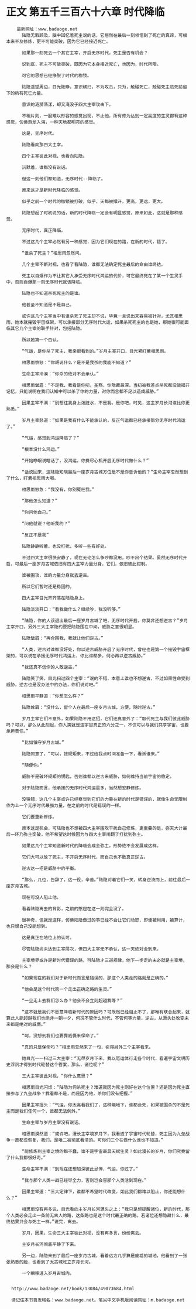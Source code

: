 # 正文 第五千三百六十六章 时代降临
        最新网址：www.badaoge.net
          陆隐无暇顾及，脑中回忆着死主说的话，它居然在最后一刻领悟到了死亡的真谛，可根本来不及修炼，更不可能突破，因为它已经接近死亡。
      
          如果那一刻死去一个其它主宰，开启无序时代，死主是否有机会？
      
          说到底，死主不可能突破，既因为它本身接近死亡，也因为，时代所限。
      
          可它的思想已经挣脱了时代的枷锁。
      
          陆隐遥望周边，目光陡睁，意识横扫，不为攻击，只为，触碰死亡，触碰死主临死前留下的所有死亡力量。
      
          意识的涟漪荡漾，却又淹没于四大主宰攻击下。
      
          不稍片刻，一股难以形容的感觉出现，不止他，所有修为达到一定高度的生灵都有这种感觉，仿佛游龙入海，一种天地都明亮的感觉。
      
          这是，无序时代。
      
          陆隐看向那四大主宰。
      
          四个主宰彼此对视，也看向陆隐。
      
          沉默着，谁都没有说话。
      
          但这一刻他们都知道，无序时代--降临了。
      
          原来这才是新时代降临的感觉。
      
          似乎之前一个时代的枷锁被打破，似乎，天都被撑开，更高，更远，更大。
      
          陆隐想起了时初说的话，新的时代降临一定会有明显感觉，原来如此，这就是那种感觉。
      
          无序时代，真正降临。
      
          不过这几个主宰必然有另一种感觉，因为它们现在的路，在新的时代，错了。
      
          “谁杀了死主？”相思雨忽然问。
      
          几个主宰不断对视，也看了看陆隐，谁都无法确定死主最后的命由谁终结。
      
          死主以自爆作为不让其它人承受无序时代鸿运的代价，可它最终死在了某一个生灵手中，否则自爆那一刻无序时代就该降临。
      
          陆隐也不知道杀死死主的是谁。
      
          他甚至不知道是不是自己。
      
          或许这几个主宰当中有谁杀死了死主却不说，毕竟一旦说出来容易被针对，尤其相思雨，她本就摧毁宇宙框架，可以承接部分无序时代大运，如果杀死死主的也是她，那她很可能面临其它几个主宰的联手针对，包括陆隐。
      
          所以她第一个否认。
      
          “气运，是你杀了死主，我亲眼看到的。”岁月主宰开口，目光紧盯着相思雨。
      
          相思雨愤怒：“你胡说什么？是不是我杀的我能不知道？”
      
          生命主宰冷漠：“你杀的绝对不会承认。”
      
          相思雨皱眉：“不是我，我看是你吧，圣殇，你隐藏最深，当初被我差点杀死都没能揭开记忆，只能说明在我们认知中可以杀了你的力量，对你而言都不足以造成威胁。”
      
          因果主宰不满：“别想往我身上泼脏水，不是我。是你吧，时见，这主岁月长河谁比你更熟悉。”
      
          岁月主宰怒道：“如果是我有什么不能承认的，反正气运都已经承接部分无序时代鸿运了。”
      
          “气运，感觉到鸿运降临了？”
      
          “根本没什么鸿运。”
      
          “开始睁眼说瞎话了，没鸿运，你费尽心机开启无序时代做什么？”
      
          “话说回来，这陆隐知晓最后一座岁月古城方位是不是你告诉他的？”生命主宰忽然想到了什么，盯着相思雨大喝。
      
          相思雨怒急：“我没有，你别冤枉我。”
      
          “那他怎么知道？”
      
          “你问他自己。”
      
          “问他就说？他听我的？”
      
          “反正不是我”
      
          陆隐静静听着，也没打扰，多听一些有好处。
      
          不过四大主宰很快安静了，现在无论怎么争吵都没用，吵不出个结果。虽然无序时代开启，可最后一座岁月古城依旧有四大主宰力量分身，它们，依旧彼此钳制。
      
          谁被围攻，谁的力量分身就去逆古。
      
          所以它们暂时还是稳固的。
      
          四大主宰目光齐齐落在陆隐身上。
      
          陆隐淡淡开口：“看我做什么？继续吵，我没听够。”
      
          “陆隐，你的人该退出最后一座岁月古城了吧，无序时代开启，你莫非还想逆古？”岁月主宰开口，另外三大主宰隐约要把陆隐围在中间，威胁之意很明显。
      
          陆隐皱眉：“再合围我，我就让他们逆古。”
      
          “人类，逆古对谁都没好处，你以逆古威胁开启了无序时代，曾经也是第一个摧毁宇宙框架的，可以说在承接无序时代鸿运上，你比谁都多，何必再以逆古威胁。”
      
          “我还真不信你的人敢逆古。”
      
          陆隐笑了笑，目光扫过四个主宰：“说的不错，本意上谁也不想逆古，不过如果性命受到威胁，逆古也是没办法中的办法，你们说对吧。”
      
          相思雨平静道：“你想怎么样？”
      
          陆隐耸肩：“没什么，留个人在最后一座岁月古城，方便，随时逆古。”
      
          岁月主宰它们不意外，如果陆隐不用这招，它们还真意外了：“取代死主与我们彼此威胁吗？可以，那么从此刻起，你人类就是这宇宙真正的六分之一，不仅可以与我们共享宇宙，也要承担责任。”
      
          “比如镇守岁月古城。”
      
          陆隐同意了，“可以，按规矩来，不过给我点时间准备一下，看派谁来。”
      
          “随便你。”
      
          威胁不是破坏规矩的钥匙，否则谁都以逆古来威胁，如何维持当前宇宙的稳定。
      
          对于陆隐而言，他承接的无序时代鸿运最多，当然想安静修炼。
      
          没猜错，这几个主宰或许已经察觉到它们的力量在新的时代是错误的，就像生命无限制作为上一个无序时代最强力量，在之前的时代是错误的一样。
      
          它们要重新修炼。
      
          原本这是机会，可陆隐也不想被四大主宰围攻干扰自己修炼，更重要的是，弥天大计最后一环乃弥主突破，他不希望这时候因为与四大主宰闹翻了打扰到弥主。
      
          如果这几个主宰知道新时代的降临会成全弥主，形势绝不会发展成这样。
      
          它们大可以放了死主，不开启无序时代，而自己也不敢真正逆古。
      
          逆古这一招是威胁中的平衡。
      
          “那么，几位，告辞了，这一役，辛苦。”陆隐对着它们一笑，转身逆流而上，前往最后一座岁月古城。
      
          现在可没人阻止他。
      
          看着陆隐离去的背影，之前的憋屈在这一刻完全没了。
      
          很神奇，但就是这样，仿佛陆隐做过的事已经不会让它们动怒，即便被利用，被算计，也只恨自己没能想到。
      
          这是真正在地位上的认可。
      
          尽管陆隐尚未达到主宰层次，但四大主宰无不承认，这一天绝对会到来。
      
          主宰境界或许是新时代错误的路，可陆隐才三道规律，他下一步走的未必就是主宰境，那会是什么？
      
          “如果现在的我们对于新时代而言是错误的，那这个人类走的路就是正确的。”
      
          “他会是这个时代第一个走出正确之路的生灵。”
      
          “一旦走上去我们怎么办？他会不会立刻超越我等？”
      
          “这不就是我们不愿意降临新时代的原因吗？可既然已经阻止不了，那唯有联合起来，就算此人能超越我们也绝非一朝一夕，何况不管什么时代，不管何等力量，逆古，从源头处改变未来都是绝对的威慑。”
      
          “呵，没想到我们也要靠威慑来保命了。”
      
          “真的只是保命吗？”相思雨忽然来了一句，引得另外三个主宰看来。
      
          她目光一一扫过三大主宰：“无尽岁月下来，我以厄运体行走各个时代，看遍宇宙文明历史浮沉才得到时代轮替这个答案，那么，诸位呢？”
      
          三大主宰彼此对视，“你什么意思？”
      
          相思雨目光闪烁：“陆隐为何杀死主？难道就因为死主刚好在这个位置？还是因为死主直接参与了九垒战争？我看都不是，而是因为他，杀你们没有把握。”
      
          因果主宰摇头：“气运，你太高看我们了，这种境地下，谁都会死，如果被围杀的不是死主而是我们任何一个，谁都无法例外。”
      
          生命主宰与岁月主宰没有说话。
      
          相思雨漠然道：“或许吧，漫长主宰境岁月下，我看透了宇宙时代轮替，死主因为九垒战争一直都没恢复，我们，是唯二被彻底看清的。可你们三个在做什么谁也不知道。”
      
          “能修炼到主宰之境的都不蠢，谁不是宇宙最具天赋生灵？如此漫长的岁月，你们究竟留了什么我都很好奇。”
      
          生命主宰不满：“到现在还想加深彼此忌惮，气运，你过了。”
      
          “我与那个人类一战已经尽全力，否则岂会容那个人类活到现在。”
      
          因果主宰道：“三大定律下，谁都不希望时代改变，如此我们都难以阻止，你还能想什么？”
      
          相思雨没有再多说，目光看向主岁月长河源头之上：“我只是想提醒诸位，新的时代，那个人类必会走出一条前无古人的路，这条路也是这个时代最正确的路。若诸位还想隐藏什么，最终结果只会与死主一样。”说完，离去。
      
          岁月，因果，生命三大主宰彼此对视，没有再多言，纷纷离去。
      
          主岁月长河彻底平静了下来。
      
          另一边，陆隐来到了最后一座岁月古城，看着远方几乎算是废墟的城池，他看到了一张张熟悉的脸，也看到了太古城屹立岁月长河。
      
          一个瞬移进入岁月古城内。
      
      
      http://www.badaoge.net/book/13084/49073684.html
      
      请记住本书首发域名：www.badaoge.net。笔尖中文手机版阅读网址：m.badaoge.net